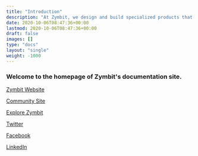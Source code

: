 ```yaml
---
title: "Introduction"
description: "At Zymbit, we design and build specialized products that protect digital assets in vulnerable IoT and edge devices. Our embedded security modules are easy to integrate and tough to infiltrate, giving developers the freedom to innovate, securely."
date: 2020-10-06T08:47:36+00:00
lastmod: 2020-10-06T08:47:36+00:00
draft: false
images: []
type: "docs"
layout: "single"
weight: -1000
---
```


<h3 id="welcome-to-the-homepage-of-zymbit-s-documentation-site-">Welcome to the homepage of Zymbit&#39;s documentation site.</h3>

<p><a href="https://www.zymbit.com/">Zymbit Website</a></p>
<p><a href="https://community.zymbit.com/">Community Site</a></p>
<p><a href="https://www.zymbit.com/blog-grid/">Explore Zymbit</a></p>
<p><a href="https://twitter.com/zymbit?ref_src=twsrc%5Egoogle%7Ctwcamp%5Eserp%7Ctwgr%5Eauthor">Twitter</a></p>
<p><a href="https://www.facebook.com/zymbit/">Facebook</a></p>
<p><a href="https://www.linkedin.com/company/zymbit/">LinkedIn</a></p>
